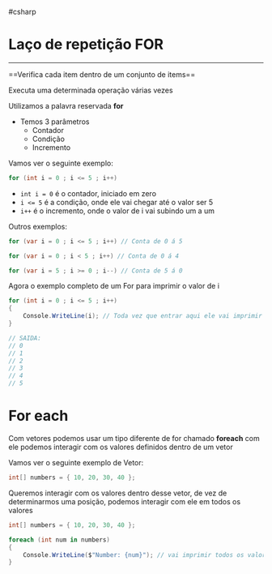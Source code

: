 #csharp
# Laço de repetição FOR
---

==Verifica cada item dentro de um conjunto de items==

Executa uma determinada operação várias vezes

Utilizamos a palavra reservada __for__

- Temos 3 parâmetros
    - Contador
    - Condição
    - Incremento

Vamos ver o seguinte exemplo:

```csharp
for (int i = 0 ; i <= 5 ; i++)
```

- `int i = 0` é o contador, iniciado em zero
- `i <= 5` é a condição, onde ele vai chegar até o valor ser 5
- `i++` é o incremento, onde o valor de i vai subindo um a um

Outros exemplos:

```csharp
for (var i = 0 ; i <= 5 ; i++) // Conta de 0 á 5

for (var i = 0 ; i < 5 ; i++) // Conta de 0 á 4

for (var i = 5 ; i >= 0 ; i--) // Conta de 5 á 0
```

Agora o exemplo completo de um For para imprimir o valor de i

```csharp
for (int i = 0 ; i <= 5 ; i++)
{
    Console.WriteLine(i); // Toda vez que entrar aqui ele vai imprimir o i
}

// SAIDA: 
// 0
// 1
// 2
// 3
// 4
// 5
```

# For each

Com vetores podemos usar um tipo diferente de for chamado __foreach__ com ele podemos interagir com os valores definidos dentro de um vetor

Vamos ver o seguinte exemplo de Vetor:

```csharp
int[] numbers = { 10, 20, 30, 40 };
```

Queremos interagir com os valores dentro desse vetor, de vez de determinarmos uma posição, podemos interagir com ele em todos os valores

```csharp
int[] numbers = { 10, 20, 30, 40 };

foreach (int num in numbers)
{
    Console.WriteLine($"Number: {num}"); // vai imprimir todos os valores
}